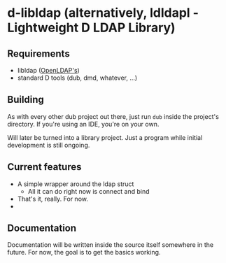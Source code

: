 # **d-libldap** (alternatively, ldldapl - **L**ightweight **D** **LDAP** **L**ibrary)

## Requirements
 - libldap ([OpenLDAP's](http://www.openldap.org/devel/gitweb.cgi?p=openldap.git;a=summary))
 - standard D tools (dub, dmd, whatever, ...)

## Building
As with every other dub project out there, just run `dub` inside the project's directory. If you're using an IDE, you're on your own.

Will later be turned into a library project. Just a program while initial development is still ongoing.

## Current features
 - A simple wrapper around the ldap struct
   - All it can do right now is connect and bind
 - That's it, really. For now.
 - 
 
## Documentation
Documentation will be written inside the source itself somewhere in the future. For now, the goal is to get the basics working.
